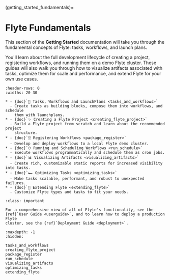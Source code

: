 (getting_started_fundamentals)=

# Flyte Fundamentals

This section of the **Getting Started** documentation will take you through the
fundamental concepts of Flyte: tasks, workflows, and launch plans.

You'll learn about the full development lifecycle of creating a project,
registering workflows, and running them on a demo Flyte cluster. These
guides will also walk you through how to visualize artifacts associated with
tasks, optimize them for scale and performance, and extend Flyte for your own
use cases.

```{list-table}
:header-rows: 0
:widths: 20 30

* - {doc}`🔀 Tasks, Workflows and LaunchPlans <tasks_and_workflows>`
  - Create tasks as building blocks, compose them into workflows, and schedule
    them with launchplans.
* - {doc}`✨ Creating a Flyte Project <creating_flyte_project>`
  - Build a Flyte project from scratch and learn about the recommended project
    structure.
* - {doc}`🗄 Registering Workflows <package_register>`
  - Develop and deploy workflows to a local Flyte demo cluster.
* - {doc}`⏱ Running and Scheduling Workflows <run_schedule>`
  - Execute workflows programmatically and schedule them as cron jobs.
* - {doc}`📊 Visualizing Artifacts <visualizing_artifacts>`
  - Create rich, customizable static reports for increased visibility into tasks.
* - {doc}`🏎 Optimizing Tasks <optimizing_tasks>`
  - Make tasks scalable, performant, and robust to unexpected failures.
* - {doc}`🔌 Extending Flyte <extending_flyte>`
  - Customize Flyte types and tasks to fit your needs.
```

```{admonition} Learn more
:class: important

For a comprehensive view of all of Flyte's functionality, see the
{ref}`User Guide <userguide>`, and to learn how to deploy a production Flyte
cluster, see the {ref}`Deployment Guide <deployment>`.
```

```{toctree}
:maxdepth: -1
:hidden:

tasks_and_workflows
creating_flyte_project
package_register
run_schedule
visualizing_artifacts
optimizing_tasks
extending_flyte
```
